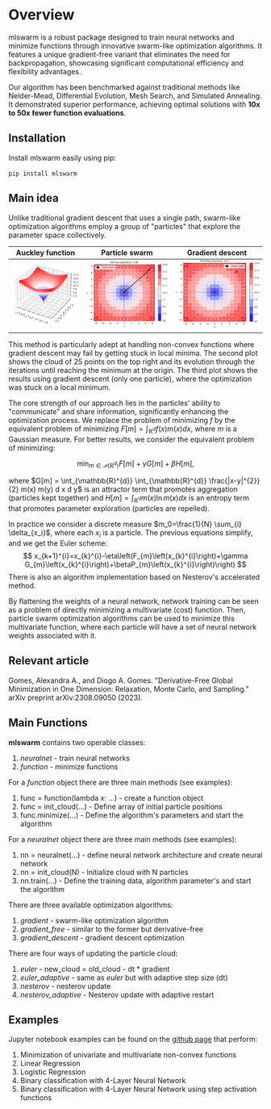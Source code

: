# Overview

mlswarm is a robust package designed to train neural networks and minimize functions through innovative swarm-like optimization algorithms. It features a unique gradient-free variant that eliminates the need for backpropagation, showcasing significant computational efficiency and flexibility advantages.

Our algorithm has been benchmarked against traditional methods like Nelder-Mead, Differential Evolution, Mesh Search, and Simulated Annealing. It demonstrated superior performance, achieving optimal solutions with **10x to 50x fewer function evaluations**.

## Installation

Install mlswarm easily using pip:

```
pip install mlswarm
```

## Main idea

Unlike traditional gradient descent that uses a single path, swarm-like optimization algorithms employ a group of "particles" that explore the parameter space collectively. 

Auckley function          |  Particle swarm            | Gradient descent
:-------------------------:|:-------------------------:|:-------------------------:
![](https://github.com/rafaelcabral96/mlswarm/blob/master/Images/plot1.png)  |  ![](https://github.com/rafaelcabral96/mlswarm/blob/master/Images/plot2.png) |  ![](https://github.com/rafaelcabral96/mlswarm/blob/master/Images/plot3.png)

This method is particularly adept at handling non-convex functions where gradient descent may fail by getting stuck in local minima. The second plot shows the cloud of 25 points on the top right and its evolution through the iterations until reaching the minimum at the origin. The third plot shows the results using gradient descent (only one particle), where the optimization was stuck on a local minimum.

The core strength of our approach lies in the particles' ability to "communicate" and share information, significantly enhancing the optimization process.   We replace the problem of minimizing $f$ by the equivalent problem of minimizing $F[m]=\int_{\mathbb{R}^{d}} f(x) m(x) d x$, where $m$ is a Gaussian measure. For better results, we consider the equivalent problem of minimizing:

$$
\min _{m \in \mathcal{P}\left(\mathbb{R}^{d}\right)} F[m]+\gamma G[m]+\beta H[m],
$$

where $G[m] = \int_{\mathbb{R}^{d}} \int_{\mathbb{R}^{d}} \frac{|x-y|^{2}}{2} m(x) m(y) d x d y$ is an attractor term that promotes aggregation (particles kept together) and $H[m] = \int_{\mathbb{R}^{d}} m(x) \ln m(x) d x$ is an entropy term that promotes parameter exploration (particles are repelled). 

In practice we consider a discrete measure $m_0=\frac{1}{N} \sum_{i} \delta_{x_i}$, where each $x_i$ is a particle. The previous equations simplify, and we get the Euler scheme:
$$
x_{k+1}^{i}=x_{k}^{i}-\eta\left(F_{m}\left(x_{k}^{i}\right)+\gamma G_{m}\left(x_{k}^{i}\right)+\betaP_{m}\left(x_{k}^{i}\right)\right)
$$
There is also an algorithm implementation based on Nesterov's accelerated method.

By flattening the weights of a neural network, network training can be seen as a problem of directly minimizing a multivariate (cost) function. Then, particle swarm optimization algorithms can be used to minimize this multivariate function, where each particle will have a set of neural network weights associated with it.

## Relevant article

Gomes, Alexandra A., and Diogo A. Gomes. "Derivative-Free Global Minimization in One Dimension: Relaxation, Monte Carlo, and Sampling." arXiv preprint arXiv:2308.09050 (2023).

## Main Functions
**mlswarm** contains two operable classes:
1. *neuralnet* - train neural networks
2. *function* - minimize functions

For a *function* object there are three main methods (see examples):
1. func = function(lambda x: ...) - create a function object 
2. func = init_cloud(...) - Define array of initial particle positions
3. func.minimize(...) - Define the algorithm's parameters and start the algorithm

For a *neuralnet* object there are three main methods (see examples):
1. nn = neuralnet(...) - define neural network architecture and create neural network
2. nn = init_cloud(N) - Initialize cloud with N particles
3. nn.train(...) - Define the training data, algorithm parameter's and start the algorithm

There are three available optimization algorithms:
1. *gradient* - swarm-like optimization algorithm
2. *gradient_free* - similar to the former but derivative-free
3. *gradient_descent* - gradient descent optimization

There are four ways of updating the particle cloud:
1. *euler* - new_cloud = old_cloud - dt * gradient
2. *euler_adaptive* - same as *euler* but with adaptive step size (dt)
3. *nesterov* - nesterov update
4. *nesterov_adaptive* - Nesterov update with adaptive restart


## Examples
Jupyter notebook examples can be found on the [github page](https://github.com/rafaelcabral96/mlswarm) that perform:
1. Minimization of univariate and multivariate non-convex functions
2. Linear Regression
3. Logistic Regression
4. Binary classification with 4-Layer Neural Network
5. Binary classification with 4-Layer Neural Network using step activation functions

